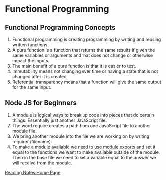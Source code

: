 # Functional Programming

## Functional Programming Concepts

1. Functional programming is creating programming by writing and reusing written functions.
2. A pure function is  a function that returns the same results if given the same variables or arguments and that does not change or otherwise impact the inputs.
3. The main benefit of a pure function is that it is easier to test.
4. Immutability means not changing over time or having a state that is not changed after it is created.
5. Referential transparency means that a function will give the same output for the same input.

## Node JS for Beginners

1. A module is logical ways to break up code into pieces that do certain things. Essentially just another JavaScript file.
2. The word require creates a path from one JavaScript file to another module file.
3. We bring another module into the file we are working on by writing require(./filename).
4. To make a module available we need to use module.exports and set it equal to the functions we want to make available outside of the module. Then in the base file we need to set a variable equal to the answer we will receive from the module.

[Reading Notes Home Page](README.md)